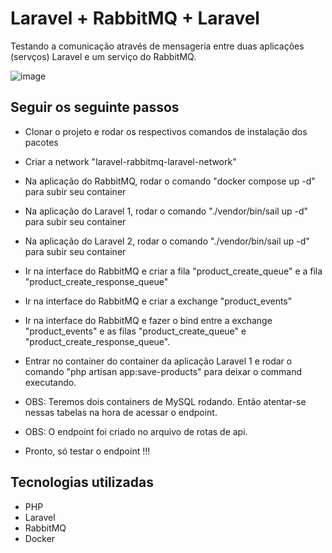 # Laravel + RabbitMQ + Laravel

Testando a comunicação através de mensageria entre duas aplicações (servços) Laravel e um serviço do RabbitMQ.

![image](https://github.com/thiagopetherson/laravel-rabbitmq-laravel/assets/44420212/2d495e72-4ec1-4740-ac47-0d638802ae95)

## Seguir os seguinte passos

- Clonar o projeto e rodar os respectivos comandos de instalação dos pacotes
- Criar a network "laravel-rabbitmq-laravel-network"
- Na aplicação do RabbitMQ, rodar o comando "docker compose up -d" para subir seu container
- Na aplicação do Laravel 1, rodar o comando "./vendor/bin/sail up -d" para subir seu container
- Na aplicação do Laravel 2, rodar o comando "./vendor/bin/sail up -d" para subir seu container
- Ir na interface do RabbitMQ e criar a fila "product_create_queue" e a fila "product_create_response_queue"
- Ir na interface do RabbitMQ e criar a exchange "product_events"
- Ir na interface do RabbitMQ e fazer o bind entre a exchange "product_events" e as filas "product_create_queue" e "product_create_response_queue".
- Entrar no container do container da aplicação Laravel 1 e rodar o comando "php artisan app:save-products" para deixar o command executando.

- OBS: Teremos dois containers de MySQL rodando. Então atentar-se nessas tabelas na hora de acessar o endpoint. 
- OBS: O endpoint foi criado no arquivo de rotas de api.

- Pronto, só testar o endpoint !!!

## Tecnologias utilizadas

- PHP
- Laravel
- RabbitMQ
- Docker
